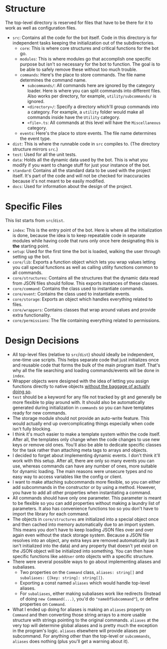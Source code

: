 # Structure
The top-level directory is reserved for files that have to be there for it to work as well as configuration files.
- `src`: Contains all the code for the bot itself. Code in this directory is for independent tasks keeping the initialization out of the subdirectories.
	- `core`: This is where core structures and critical functions for the bot go.
	- `modules`: This is where modules go that accomplish one specific purpose but isn't so necessary for the bot to function. The goal is to be able to safely remove these without too much trouble.
	- `commands`: Here's the place to store commands. The file name determines the command name.
		- `subcommands/`: All commands here are ignored by the category loader. Here is where you can split commands into different files. Also works per directory, for example, `utility/subcommands/` is ignored.
		- `<directory>/`: Specify a directory which'll group commands into a category. For example, a `utility` folder would make all commands inside have the `Utility` category.
		- `<file>.ts`: All commands at this level will have the `Miscellaneous` category.
	- `events`: Here's the place to store events. The file name determines the event type.
- `dist`: This is where the runnable code in `src` compiles to. (The directory structure mirrors `src`.)
- `test`: Used for all the unit tests.
- `data`: Holds all the dynamic data used by the bot. This is what you modify if you want to change stuff for just your instance of the bot.
- `standard`: Contains all the standard data to be used with the project itself. It's part of the code and will not be checked for inaccuracies because it's not meant to be easily modified.
- `docs`: Used for information about the design of the project.

# Specific Files
This list starts from `src`/`dist`.
- `index`: This is the entry point of the bot. Here is where all the initialization is done, because the idea is to keep repeatable code in separate modules while having code that runs only once here designating this is **the** starting point.
- `setup`: Used for the first time the bot is loaded, walking the user through setting up the bot.
- `core/lib`: Exports a function object which lets you wrap values letting you call special functions as well as calling utility functions common to all commands.
- `core/structures`: Contains all the structures that the dynamic data read from JSON files should follow. This exports instances of these classes.
- `core/command`: Contains the class used to instantiate commands.
- `core/event`: Contains the class used to instantiate events.
- `core/storage`: Exports an object which handles everything related to files.
- `core/wrappers`: Contains classes that wrap around values and provide extra functionality.
- `core/permissions`: The file containing everything related to permissions.

# Design Decisions
- All top-level files (relative to `src`/`dist`) should ideally be independent, one-time use scripts. This helps separate code that just initializes once and reusable code that forms the bulk of the main program itself. That's why all the file searching and loading commands/events will be done in `index`.
- Wrapper objects were designed with the idea of letting you assign functions directly to native objects [without the baggage of actually doing so](https://developer.mozilla.org/en-US/docs/Web/JavaScript/The_performance_hazards_of__%5B%5BPrototype%5D%5D_mutation).
- `test` should be a keyword for any file not tracked by git and generally be more flexible to play around with. It should also be automatically generated during initialization in `commands` so you can have templates ready for new commands.
- The storage module should not provide an auto-write feature. This would actually end up overcomplicating things especially when code isn't fully blocking.
- I think it's much easier to make a template system within the code itself. After all, the templates only change when the code changes to use new keys or remove old ones. You'll also be able to dedicate specific classes for the task rather than attaching meta tags to arrays and objects.
- I decided to forget about implementing dynamic events. I don't think it'll work with this setup. After all, there are only so many events you can use, whereas commands can have any number of ones, more suitable for dynamic loading. The main reasons were unsecure types and no easy way to access variables like the config or client.
- I want to make attaching subcommands more flexible, so you can either add subcommands in the constructor or by using a method. However, you have to add all other properties when instantiating a command.
- All commands should have only one parameter. This parameter is meant to be flexible so you can add properties without making a laundry list of parameters. It also has convenience functions too so you don't have to import the library for each command.
- The objects in `core/structures` are initialized into a special object once and then cached into memory automatically due to an import system. This means you don't have to keep loading JSON files over and over again even without the stack storage system. Because a JSON file resolves into an object, any extra keys are removed automatically (as it isn't initialized into the data) and any property that doesn't yet exist on the JSON object will be initialized into something. You can then have specific functions like `addUser` onto objects with a specific structure.
- There were several possible ways to go about implementing aliases and subaliases.
	- Two properties on the `Command` class, `aliases: string[]` and `subaliases: {[key: string]: string[]}`.
	- Exporting a const named `aliases` which would handle top-level aliases.
	- For `subaliases`, either making subaliases work like redirects (Instead of doing `new Command(...)`, you'd do `"nameOfSubcommand"`), or define properties on `Command`.
- What I ended up doing for aliases is making an `aliases` property on `Command` and then converting those string arrays to a more usable structure with strings pointing to the original commands. `aliases` at the very top will determine global aliases and is pretty much the exception in the program's logic. `aliases` elsewhere will provide aliases per subcommand. For anything other than the top-level or `subcommands`, `aliases` does nothing (plus you'll get a warning about it).